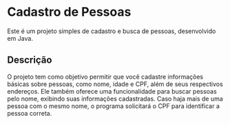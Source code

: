 # Cadastro de Pessoas

Este é um projeto simples de cadastro e busca de pessoas, desenvolvido em Java.

## Descrição
O projeto tem como objetivo permitir que você cadastre informações básicas sobre pessoas, como nome, idade e CPF, além de seus respectivos endereços. Ele também oferece uma funcionalidade para buscar pessoas pelo nome, exibindo suas informações cadastradas. Caso haja mais de uma pessoa com o mesmo nome, o programa solicitará o CPF para identificar a pessoa correta.


